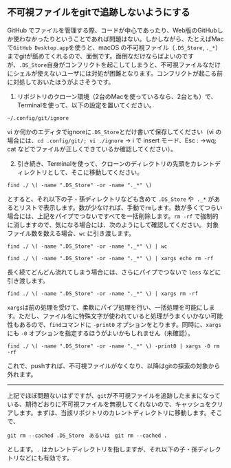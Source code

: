 ## 不可視ファイルをgitで追跡しないようにする

GitHub でファイルを管理する際、コードが中心であったり、Web版のGitHubしか使わなかったりということであれば問題はない。しかしながら、たとえばMacで`GitHub Desktop.app`を使うと、macOS の不可視ファイル（`.DS_Store`, `._*`）までgitが舐めてくれるので、面倒です。面倒なだけならばよいのですが、`.DS_Store`自身がコンフリクトを起こしてしまうと、不可視ファイルなだけにシェルが使えないユーザには対処が困難となります。コンフリクトが起こる前に対処しておいたほうがよさそうです。

1. リポジトリのクローン環境（2台のMacを使っているなら、2台とも）で、Terminalを使って、以下の設定を置いてください。
```
~/.config/git/ignore
```
vi か何かのエディタでignoreに`.DS_Store`とだけ書いて保存してください（vi の場合には、`cd .config/git/; vi ./ignore` → i で insert モード、Esc : →wq; cat などでファイルが正しくできているか確認してください）。

2. 引き続き、Terminalを使って、クローンのディレクトリの先頭をカレントディレクトリとして、そこに移動してください。
```
find ./ \( -name ".DS_Store" -or -name "._*" \)
```
とすると、それ以下の子・孫ディレクトリなども含めて `.DS_Store` や` ._*` があるとリストで表示します。数が少なければ、手動で`rm`します。数が多くてつらい場合には、上記をパイプでつないですべてを一括削除します。`rm -rf` で強制的に消しますので、気になる場合には、次のようにして確認してください。
対象ファイル数を数える場合、`wc` に引き渡します。
```
find ./ \( -name ".DS_Store" -or -name "._*" \) | wc
```
```
find ./ \( -name ".DS_Store" -or -name "._*" \) | xargs echo rm -rf
```
長く続てどんどん流れてしまう場合には、さらにパイプでつないで `less` などに引き渡します。
```
find ./ \( -name ".DS_Store" -or -name "._*" \) | xargs rm -rf
```
`xargs`は前の処理を受けて、柔軟にパイプ処理を行い、一括処理を可能にします。ただし、ファイル名に特殊文字が使われていると処理がうまくいかない可能性もあるので、`find`コマンドに `-print0` 	オプションをとります。同時に、`xargs` にも `-0`	 オプションを指定するほうがよいかもしれません（未確認）。
```
find ./ \( -name ".DS_Store" -or -name "._*" \) -print0 | xargs -0 rm -rf
```

これで、pushすれば、不可視ファイルがなくなり、以降はgitの探索の対象から外れます。

------
上記でほぼ問題ないはずですが、`git`が不可視ファイルを追跡したままになっている、期待どおりに不可視ファイルを無視してくれないので、キャッシュをクリアします。まずは、当該リポジトリのカレントディレクトリに移動します。そこで、
```
git rm --cached .DS_Store　あるいは　git rm --cached .
```
とします。`.`  はカレントディレクトリを指しますが、それ以下の子・孫ディレクトリなどにも有効です。
